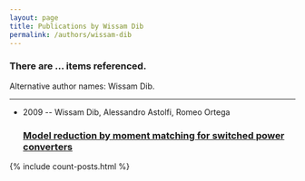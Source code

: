 ```yaml
---
layout: page
title: Publications by Wissam Dib
permalink: /authors/wissam-dib
---
```


<h3 id="number-posts">There are ... items referenced.</h3>
<p id='info-authors'>Alternative author names: Wissam Dib.</p>
<hr />
<ul class="post-list">
<li><span class='post-meta'>2009 -- Wissam Dib, Alessandro Astolfi, Romeo Ortega</span><h3><a class='post-link' href="{{ site.baseurl }}/model-reduction-by-moment-matching-for-switched-power-converters">Model reduction by moment matching for switched power converters</a></h3></li>

</ul>
{% include count-posts.html %}
